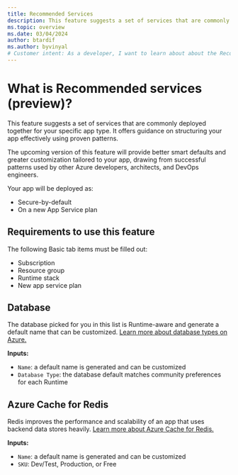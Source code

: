 ```yaml
---
title: Recommended Services
description: This feature suggests a set of services that are commonly deployed together for your specific app type.
ms.topic: overview
ms.date: 03/04/2024
author: btardif
ms.author: byvinyal
# Customer intent: As a developer, I want to learn about about the Recommended services feature so that I can use proven patterns to help me effectively structure my apps.  
---
```


# What is Recommended services (preview)?

This feature suggests a set of services that are commonly deployed together for your specific app type. It offers guidance on structuring your app effectively using proven patterns. 

The upcoming version of this feature will provide better smart defaults and greater customization tailored to your app, drawing from successful patterns used by other Azure developers, architects, and DevOps engineers. 

Your app will be deployed as:

- Secure-by-default 
- On a new App Service plan

## Requirements to use this feature

The following Basic tab items must be filled out:  

- Subscription 
- Resource group 
- Runtime stack 
- New app service plan 

## Database 

The database picked for you in this list is Runtime-aware and generate a default name that can be customized. [Learn more about database types on Azure.]( https://azure.microsoft.com/products/category/databases) 

**Inputs:**

- `Name`: a default name is generated and can be customized 
- `Database Type`: the database default matches community preferences for each Runtime 

## Azure Cache for Redis 

Redis improves the performance and scalability of an app that uses backend data stores heavily. [Learn more about Azure Cache for Redis.](../azure-cache-for-redis/cache-overview.md)

**Inputs:**  

- `Name`: a default name is generated and can be customized 
- `SKU`: Dev/Test, Production, or Free